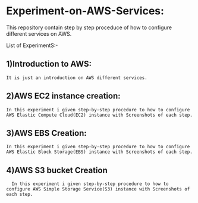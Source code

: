 # Experiment-on-AWS-Services:
This repository contain step by step proceduce of how to configure different services on AWS.

List of ExperimentS:-

 ## 1)Introduction to AWS:
    It is just an introduction on AWS different services.
     
 ## 2)AWS EC2 instance creation:
    In this experiment i given step-by-step procedure to how to configure AWS Elastic Compute Cloud(EC2) instance with Screenshots of each step.
     
 ## 3)AWS EBS Creation:
    In this experiment i given step-by-step procedure to how to configure AWS Elastic Block Storage(EBS) instance with Screenshots of each step.
 ## 4)AWS S3 bucket Creation
      In this experiment i given step-by-step procedure to how to configure AWS Simple Storage Service(S3) instance with Screenshots of each step.
   
 
